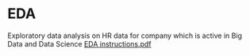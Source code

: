 # EDA
Exploratory data analysis on HR data for company which is active in Big Data and Data Science
[EDA instructions.pdf](https://github.com/lewisjustin749/EDA/files/9595100/EDA.instructions.pdf)
